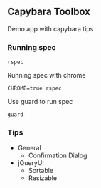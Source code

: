 ## Capybara Toolbox

Demo app with capybara tips

### Running spec

```
rspec
```

Running spec with chrome

```
CHROME=true rspec
```

Use guard to run spec

```
guard
```

### Tips

- General
  - Confirmation Dialog
- jQueryUI
  - Sortable
  - Resizable

